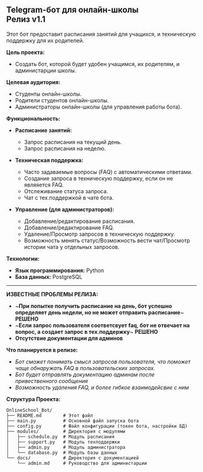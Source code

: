 Telegram-бот для онлайн-школы  
**Релиз v1.1**
---
Этот бот предоставит расписания занятий для учащихся, и техническую поддержку для их родителей.

**Цель проекта:**

*   Создать бот, которой будет удобен учащимся, их родителям, и администарции школы.

**Целевая аудитория:**

*   Студенты онлайн-школы.
*   Родители студентов онлайн-школы.
*   Администраторы онлайн-школы (для управления работы бота).

**Функциональность:**

*   **Расписание занятий:**
    *   Запрос расписания на текущий день.
    *   Запрос расписания на неделю.
   
*   **Техническая поддержка:**
    *   Часто задаваемые вопросы (FAQ) с автоматическими ответами.
    *   Создание запроса в техническую поддержку, если он не являяется FAQ.
    *   Отслеживание статуса запроса.
    *   Чат с тех.поддержкой в чате бота.
   
*   **Управление (для администраторов):**
    *   Добавление/редактирование расписания.
    *   Добавление/редактирование FAQ.
    *   Удаление/Просмотр запросов в техническую поддержку.
    *   Возможность менять статус/Возможность вести чат/Просмотр истории чата у отдельных запросов.

**Технологии:**

*   **Язык программирования:** Python
*   **База данных:** PostgreSQL

---

**ИЗВЕСТНЫЕ ПРОБЛЕМЫ РЕЛИЗА:**
*   ~**При попытке получить расписание на день, бот успешно определяет день недели, но не может отправить расписание**~ **РЕШЕНО**
*   ~**Если запрос пользователя соответсвует faq, бот не отвечает на вопрос, а создает запрос в тех.поддержку**~ **РЕШЕНО**
*   **Отсутствие документации для админов**

**Что планируется в релизе:**
*   *Бот сможет понимать смысл запросов пользователя, что поможет чаще обнаружать FAQ в пользовательских запросах.*
*   *Бот будет отправлять документацию админам после привественного сообщения*
*   *Возможность удаления FAQ, и более гибкое взаимодейсвие с ним*

**Структура Проекта:**

```
OnlineSchool_Bot/
├── README.md        # Этот файл
├── main.py          # Основной файл запуска бота
├── config.py        # Файл конфигурации (токен бота, настройки БД)
├── modules/         # Директория с модулями
│   ├── schedule.py  # Модуль расписания
│   ├── support.py   # Модуль техподдержки
│   ├── admin.py     # Модуль администратора
│   └── database.py  # Модуль базы данных
└── docs/            # Директория с документацией
    └── admin.md     # Руководство для администарции
```
